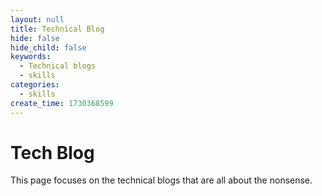 ```yaml
---
layout: null
title: Technical Blog
hide: false
hide_child: false
keywords:
  - Technical blogs
  - skills
categories:
  - skills
create_time: 1730368599
---
```


# Tech Blog

This page focuses on the technical blogs that are all about the nonsense.